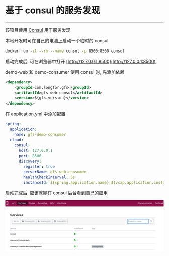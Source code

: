 # 基于 consul 的服务发现

---

该项目使用 [Consul](https://www.consul.io/) 用于服务发现

本地开发时可在自己的电脑上启动一个临时的 consul

```sh
docker run -it --rm --name consul -p 8500:8500 consul
```

启动完成后, 可在浏览器中打开 [http://127.0.0.1:8500](http://127.0.0.1:8500)

demo-web 和 demo-consumer 使用 consul 时, 先添加依赖

```xml
<dependency>
    <groupId>com.longfor.gfs</groupId>
    <artifactId>gfs-web-consul</artifactId>
    <version>${gfs.version}</version>
</dependency>
```

在 application.yml 中添加配置

```yaml
spring:
  application:
    name: gfs-demo-consumer
  cloud:
    consul:
      host: 127.0.0.1
      port: 8500
      discovery:
        register: true
        serverName: gfs-web-consumer
        healthCheckInterval: 5s
        instanceId: ${spring.application.name}:${vcap.application.instance_id:${spring.application.instance_id:${random.value}}}
```

启动完成后, 应该就能在 consul 后台看到自己的应用

![](imgs/consul_1.png)
